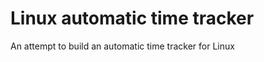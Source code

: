Linux automatic time tracker
============================

An attempt to build an automatic time tracker for Linux
